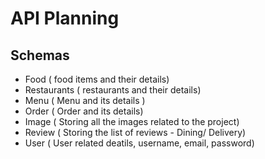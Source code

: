 # API Planning
 ## Schemas 
  - Food ( food items and their details)
  - Restaurants ( restaurants and their details) 
  - Menu ( Menu and its details )
  - Order ( Order and its details)
  - Image ( Storing all the images related to the project)
  - Review ( Storing the list of reviews - Dining/ Delivery)
  - User ( User related deatils, username, email, password)
